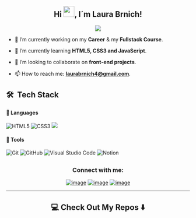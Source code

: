 <h2 align="center"> Hi <img src="https://github.com/abdoachhoubi/abdoachhoubi/blob/main/gifs/Hi.gif" width="30">, I´m Laura Brnich! </h2>

<!-- <h3 align="center">A passionate Python and Front-End (and a beginner designer) developer from Argentina</h3> -->

<p align="center">
  <a href="https://github.com/DenverCoder1/readme-typing-svg"><img src="https://readme-typing-svg.herokuapp.com/?lines=Systems%20Engineering%20Student;Always%20learning%20new%20things;Feel%20free%20to%20look%20around%20%F0%9F%91%80;&center=true&width=440&height=45"></a>
</p>

- 🔭 I’m currently working on my **Career** & my **Fullstack Course**.

- 🌱 I’m currently learning **HTML5, CSS3 and JavaScript**.

- 👯 I’m looking to collaborate on **front-end projects**.

- 📫 How to reach me: **laurabrnich4@gmail.com**.

<!-- - ⚡ What I like to do: **I like so much reading, basketball and skateboarding...and coding of course** -->

## 🛠 &nbsp;Tech Stack

#### 🔧 Languages

<!-- ![Dart](https://img.shields.io/badge/Dart-%230175C2.svg?style=for-the-badge&logo=dart&logoColor=white) -->
<!-- ![Java](https://img.shields.io/badge/java-%23ED8B00.svg?style=for-the-badge&logo=openjdk&logoColor=white) -->
<!-- ![C++](https://img.shields.io/badge/c++-%2300599C.svg?style=for-the-badge&logo=c%2B%2B&logoColor=white) -->

![HTML5](https://img.shields.io/badge/html5-%23E34F26.svg?style=for-the-badge&logo=html5&logoColor=white)
![CSS3](https://img.shields.io/badge/css3-%231572B6.svg?style=for-the-badge&logo=css3&logoColor=white)
<img src="https://img.shields.io/badge/tailwind-css%20-%231572B6.svg?&style=for-the-badge&logo=tailwind-css&logoColor=white" />

<!-- 
![JavaScript](https://img.shields.io/badge/JavaScript-%23323330.svg?style=for-the-badge&logo=javascript&logoColor=F7DF1E)
<img src="https://img.shields.io/badge/node.js%20-%2343853D.svg?&style=for-the-badge&logo=node.js&logoColor=white" />
![React](https://img.shields.io/badge/react-%2320232a.svg?style=for-the-badge&logo=react&logoColor=%2361DAFB)
![Python](https://img.shields.io/badge/Python-%2314354C.svg?style=for-the-badge&logo=python&logoColor=white)
 -->

#### 🔧 Tools

![Git](https://img.shields.io/badge/git-%23F05033.svg?style=for-the-badge&logo=git&logoColor=white)
![GitHub](https://img.shields.io/badge/github-%23121011.svg?style=for-the-badge&logo=github&logoColor=white)
![Visual Studio Code](https://img.shields.io/badge/Visual%20Studio%20Code-0078d7.svg?style=for-the-badge&logo=visual-studio-code&logoColor=white)
![Notion](https://img.shields.io/badge/Notion-%23000000.svg?style=for-the-badge&logo=notion&logoColor=white)


<!-- ![PHP](https://img.shields.io/badge/PHP-%23777BB4.svg?style=for-the-badge&logo=php&logoColor=white) -->

<!-- 
![PayPal](https://img.shields.io/badge/PayPal-00457C?style=for-the-badge&logo=paypal&logoColor=white)

#### 🖥️ Frameworks

![Flutter](https://img.shields.io/badge/flutter-%2302569B.svg?style=for-the-badge&logo=flutter&logoColor=white)
![Laravel](https://img.shields.io/badge/Laravel-%23FF2D20.svg?style=for-the-badge&logo=laravel&logoColor=white)
![Three.js](https://img.shields.io/badge/Three.js-%23000000.svg?style=for-the-badge&logo=three.js&logoColor=white)
![OpenGL](https://img.shields.io/badge/OpenGL-%23FFFFFF.svg?style=for-the-badge&logo=opengl)
![TensorFlow](https://img.shields.io/badge/TensorFlow-%23FF6F00.svg?style=for-the-badge&logo=tensorflow&logoColor=white)
![Keras](https://img.shields.io/badge/Keras-%23D00000.svg?style=for-the-badge&logo=keras&logoColor=white) 
-->

<!-- 
#### 📚 Libraries

![Numpy](https://img.shields.io/badge/NumPy-%23013243.svg?style=for-the-badge&logo=numpy&logoColor=white)
![Pandas](https://img.shields.io/badge/Pandas-%23150458.svg?style=for-the-badge&logo=pandas&logoColor=white)
![Scikit-learn](https://img.shields.io/badge/scikit--learn-%23F7931E.svg?style=for-the-badge&logo=scikit-learn&logoColor=white)
![Matplotlib](https://img.shields.io/badge/Matplotlib-%23E20000.svg?style=for-the-badge&logo=matplotlib&logoColor=white) 
-->

<!--
![Amazon S3](https://img.shields.io/badge/Amazon%20S3-FF9900?style=for-the-badge&logo=amazons3&logoColor=white)

![Power Bi](https://img.shields.io/badge/power_bi-F2C811?style=for-the-badge&logo=powerbi&logoColor=black)
![YouTube](https://img.shields.io/badge/YouTube-%23FF0000.svg?style=for-the-badge&logo=YouTube&logoColor=white)
![Freelancer](https://img.shields.io/badge/Freelancer-29B2FE?style=for-the-badge&logo=Freelancer&logoColor=white)
![Docker](https://img.shields.io/badge/Docker-%230db7ed.svg?style=for-the-badge&logo=docker&logoColor=white)
![MongoDB](https://img.shields.io/badge/MongoDB-%234ea94b.svg?style=for-the-badge&logo=mongodb&logoColor=white)
![MySQL](https://img.shields.io/badge/mysql-4479A1.svg?style=for-the-badge&logo=mysql&logoColor=white)


![AssemblyScript](https://img.shields.io/badge/assembly%20script-%23000000.svg?style=for-the-badge&logo=assemblyscript&logoColor=white)
![C#](https://img.shields.io/badge/c%23-%23239120.svg?style=for-the-badge&logo=csharp&logoColor=white)
![C++](https://img.shields.io/badge/c++-%2300599C.svg?style=for-the-badge&logo=c%2B%2B&logoColor=white)
![AWS](https://img.shields.io/badge/AWS-%23FF9900.svg?style=for-the-badge&logo=amazon-aws&logoColor=white)
![.Net](https://img.shields.io/badge/.NET-5C2D91?style=for-the-badge&logo=.net&logoColor=white)
![Django](https://img.shields.io/badge/django-%23092E20.svg?style=for-the-badge&logo=django&logoColor=white)
![React Query](https://img.shields.io/badge/-React%20Query-FF4154?style=for-the-badge&logo=react%20query&logoColor=white)
![Oracle](https://img.shields.io/badge/Oracle-F80000?style=for-the-badge&logo=oracle&logoColor=white)
![Vercel](https://img.shields.io/badge/vercel-%23000000.svg?style=for-the-badge&logo=vercel&logoColor=white)
![Kotlin](https://img.shields.io/badge/kotlin-%237F52FF.svg?style=for-the-badge&logo=kotlin&logoColor=white)
![PHP](https://img.shields.io/badge/php-%23777BB4.svg?style=for-the-badge&logo=php&logoColor=white)
![R](https://img.shields.io/badge/r-%23276DC3.svg?style=for-the-badge&logo=r&logoColor=white)
![Microsoft Excel](https://img.shields.io/badge/Microsoft_Excel-217346?style=for-the-badge&logo=microsoft-excel&logoColor=white)
-->

<!-- ![Docker](https://img.shields.io/badge/Docker-%230db7ed.svg?style=for-the-badge&logo=docker&logoColor=white) -->
<!-- ![Linux](https://img.shields.io/badge/Linux-FCC624?style=for-the-badge&logo=linux&logoColor=black) -->
<!-- ![Ubuntu](https://img.shields.io/badge/Ubuntu-E95420?style=for-the-badge&logo=ubuntu&logoColor=white) -->
<!-- ![Figma](https://img.shields.io/badge/Figma-%23F24E1E.svg?style=for-the-badge&logo=figma&logoColor=white) -->
<!-- ![GitLab](https://img.shields.io/badge/gitlab-%23121011.svg?style=for-the-badge&logo=gitlab&logoColor=yello) -->
<!-- ![Firebase](https://img.shields.io/badge/Firebase-%23FFCA28.svg?style=for-the-badge&logo=firebase&logoColor=black) -->
<!-- ![Postman](https://img.shields.io/badge/Postman-%23FF6C37.svg?style=for-the-badge&logo=postman&logoColor=white) -->
<!-- ![IntelliJ IDEA](https://img.shields.io/badge/IntelliJIDEA-000000.svg?style=for-the-badge&logo=intellij-idea&logoColor=white) -->
<!-- ![Android Studio](https://img.shields.io/badge/Android%20Studio-%23000000.svg?style=for-the-badge&logo=android-studio&logoColor=3DDC84) -->
<!-- ![Visual Studio](https://img.shields.io/badge/Visual%20Studio-5C2D91.svg?style=for-the-badge&logo=visual-studio&logoColor=white) -->
<!-- ![Adobe XD](https://img.shields.io/badge/Adobe%20XD-%23FF61F6.svg?style=for-the-badge&logo=adobe%20xd&logoColor=white) -->



## <h3 align="center">Connect with me:</h3>
<div align="center">

[![image](https://img.shields.io/badge/LinkedIn-0077B5?style=for-the-badge&logo=linkedin&logoColor=white)](https://www.linkedin.com/in/laura-lourdes-brnich-33a43b29a/)
[![image](https://img.shields.io/badge/Instagram-E4405F?style=for-the-badge&logo=instagram&logoColor=white)](https://www.instagram.com/laura_brnich/)
[![image](https://img.shields.io/badge/Gmail-D14836?style=for-the-badge&logo=gmail&logoColor=white)](mailto:laurabrnich4@gmail.com)

<hr>

<h2  align="center">💻 Check Out My Repos ⬇️ </h2>
<!--[![image](https://img.shields.io/badge/Twitter-1DA1F2?style=for-the-badge&logo=twitter&logoColor=white)](https://twitter.com/brantlauro)-->
</div>
